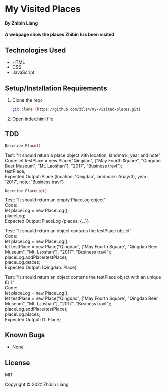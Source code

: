 # My Visited Places

#### By Zhibin Liang

#### A webpage show the places Zhibin has been visited

## Technologies Used

* HTML
* CSS
* JavaScript

## Setup/Installation Requirements

1. Clone the repo
    ```sh
    git clone (https://github.com/zbl14/my-visited-places.git)
    ```
2. Open index.html file

## TDD
```sh
Describe Place()
```
Test: "It should return a place object with location, landmark, year and note"\
Code:
let testPlace = new Place("Qingdao", ["May Fourth Square", "Qingdao Beer Museum", "Mt. Laoshan"], "2017", "Business travl");\
testPlace;\
Expected Output: Place {location: 'Qingdao', landmark: Array(3), year: '2017', note: 'Business travl'}


```sh
Describe PlaceLog()
```
Test: "It should return an empty PlaceLog object"\
Code:\
let placeLog = new PlaceLog();\
placeLog;\
Expected Output: PlaceLog {places: {…}}

Test: "It should return an object contains the testPlace object"\
Code:\
let placeLog = new PlaceLog();\
let testPlace = new Place("Qingdao", ["May Fourth Square", "Qingdao Beer Museum", "Mt. Laoshan"], "2017", "Business travl");\
placeLog.addPlace(testPlace);\
placeLog.places;\
Expected Output: {Qingdao: Place}

Test: "It should return an object contains the testPlace object with an unique ID 1"\
Code:\
let placeLog = new PlaceLog();\
let testPlace = new Place("Qingdao", ["May Fourth Square", "Qingdao Beer Museum", "Mt. Laoshan"], "2017", "Business travl");\
placeLog.addPlace(testPlace);\
placeLog.places;\
Expected Output: {1: Place}

## Known Bugs

* None

## License

MIT

Copyright &copy; 2022 Zhibin Liang